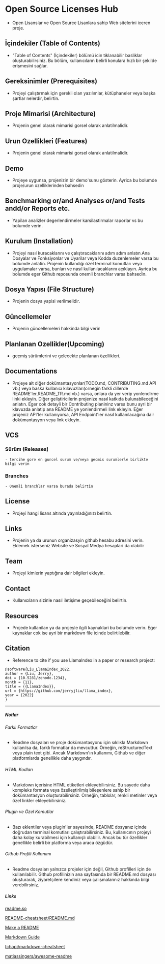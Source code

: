 # Open Source Licenses Hub
- Open Lisanslar ve Open Source Lisanlara sahip Web sitelerini iceren proje.

## İçindekiler (Table of Contents)
- "Table of Contents" (İçindekiler) bölümü icin tiklanabilir basliklar oluşturabilirsiniz. Bu bölüm, kullanıcıların belirli konulara hızlı bir şekilde erişmesini sağlar.

## Gereksinimler (Prerequisites)
- Projeyi çalıştırmak için gerekli olan yazılımlar, kütüphaneler veya başka şartlar nelerdir, belirtin.

## Proje Mimarisi (Architecture)
- Projenin genel olarak mimarisi gorsel olarak anlatilmalidir.

## Urun Ozellikleri (Features)
- Projenin genel olarak mimarisi gorsel olarak anlatilmalidir.

## Demo
- Projeye uygunsa, projenizin bir demo'sunu gösterin. Ayrica bu bolumde proje/urun ozelliklerinden bahsedin

## Benchmarking or/and Analyses or/and Tests andd/or Reports etc.
- Yapilan analizler degerlendirmeler karsilastirmalar raporlar vs bu bolumde verin.

## Kurulum (Installation)
- Projeyi nasıl kuracaklarını ve çalıştıracaklarını adım adım anlatın.Ana Dosyalar ve Fonksiyonlar ve Uyarilar veya Kodda duzenlemeler varsa bu bolumde anlatin. Projenin kullandığı özel terminal komutları veya uygulamalar varsa, bunları ve nasıl kullanılacaklarını açıklayın. Ayrica bu bolumde eger Github reposunda onemli branchlar varsa bahsedin.

## Dosya Yapısı (File Structure)
- Projenin dosya yapisi verilmelidir.

## Güncellemeler
- Projenin güncellemeleri hakkinda bilgi verin

## Planlanan Ozellikler(Upcoming)
-  geçmiş sürümlerini ve gelecekte planlanan özellikleri.

## Documentations
- Projeye ait diğer dokümantasyonlar(TODO.md, CONTRIBUTING.md API vb.) veya baska kullanıcı kılavuzları(ornegin farkli dillerde README'ler,README_TR.md vb.) varsa, onlara da yer verip yonlendirme linki ekleyin. Diğer geliştiricilerin projenize nasıl katkıda bulunabileceğini anlatın. Eger cok detayli bir Contributing planininz varsa bunu ayri bir klavuzda anlatip ana README ye yonlendirmeli link ekleyin. Eğer projeniz API'ler kullanıyorsa, API Endpoint'ler nasıl kullanılacağına dair dokümantasyon veya link ekleyin.

## VCS
### Sürüm (Releases) 
    - tercihe gore en guncel surum ve/veya gecmis surumlerle birlikte bilgi verin
### Branches
    - Onemli branchlar varsa burada belirtin

## License
- Projeyi hangi lisans altında yayınladığınızı belirtin.

## Links
- Projenin ya da urunun organizasyin github hesabu adresini verin. Eklemek isterseniz Website ve Sosyal Medya hesaplari da olabilir

## Team
- Projeyi kimlerin yaptığına dair bilgileri ekleyin.

## Contact
- Kullanıcıların sizinle nasıl iletişime geçebileceğini belirtin.

## Resources
- Projede kullanilan ya da projeyle ilgili kaynaklari bu bolumde verin. Eger kaynaklar cok ise ayri bir markdown file icinde belirtilebilir.

## Citation
- Reference to cite if you use LlamaIndex in a paper or research project:

``` text
@software{Liu_LlamaIndex_2022,
author = {Liu, Jerry},
doi = {10.5281/zenodo.1234},
month = {11},
title = {{LlamaIndex}},
url = {https://github.com/jerryjliu/llama_index},
year = {2022}
}
```
---

##### Notlar

###### Farklı Formatlar
- Readme dosyaları ve proje dokümantasyonu için sıklıkla Markdown kullanılsa da, farklı formatlar da mevcuttur. Örneğin, reStructuredText veya plain text gibi. Ancak Markdown'ın kullanımı, Github ve diğer platformlarda genellikle daha yaygındır.

###### HTML Kodları
- Markdown içerisine HTML etiketleri ekleyebilirsiniz. Bu sayede daha kompleks formata veya özelleştirilmiş bileşenlere sahip bir dokümantasyon oluşturabilirsiniz. Örneğin, tablolar, renkli metinler veya özel linkler ekleyebilirsiniz.

###### Plugin ve Özel Komutlar
- Bazı eklentiler veya plugin'ler sayesinde, README dosyanız içinde doğrudan terminal komutları çalıştırabilirsiniz. Bu, kullanıcının projeyi daha kolay kurabilmesi için kullanışlı olabilir. Ancak bu tür özellikler genellikle belirli bir platforma veya araca özgüdür.

###### Github Profili Kullanımı
- Readme dosyaları yalnızca projeler için değil, Github profilleri için de kullanılabilir. Github profilinizin ana sayfasında bir README.md dosyası oluşturarak, ziyaretçilere kendiniz veya çalışmalarınız hakkında bilgi verebilirsiniz.

##### Links 

[readme.so](https://readme.so/editor)

[README-cheatsheet/README.md](https://github.com/ritaly/README-cheatsheet/blob/master/README.md#room-for-improvement)

[Make a README](https://www.makeareadme.com/)

[Markdown Guide](https://www.markdownguide.org)

[tchapi/markdown-cheatsheet](https://github.com/tchapi/markdown-cheatsheet)

[matiassingers/awesome-readme](https://github.com/matiassingers/awesome-readme)